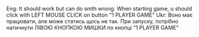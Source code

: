 Eng:
It should work but can do smth wrong. When starting game, u should click with LEFT MOUSE CLICK on button "1 PLAYER GAME"
Ukr:
Воно має працювати, але може статись щось не так. При запуску, потрібно натичнути ЛІВОЮ КНОПКОЮ МИШКИ по кнопці "1 PLAYER GAME"
